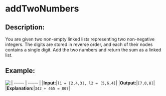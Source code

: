 # addTwoNumbers
## Description:
You are given two non-empty linked lists representing two non-negative integers. The digits are stored in reverse order, and each of their nodes contains a single digit. Add the two numbers and return the sum as a linked list.

## Example:
<img align="left" src="https://user-images.githubusercontent.com/67570025/186285316-49e4dab7-3830-4639-aeab-960424fec9a9.png">

| ----- | ----- |
|**Input:**|`l1 = [2,4,3], l2 = [5,6,4]`|
|**Output:**|`[7,0,8]`|
|**Explanation:**|`342 + 465 = 807`|
